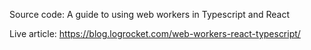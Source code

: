 Source code: A guide to using web workers in Typescript and React

Live article: https://blog.logrocket.com/web-workers-react-typescript/

